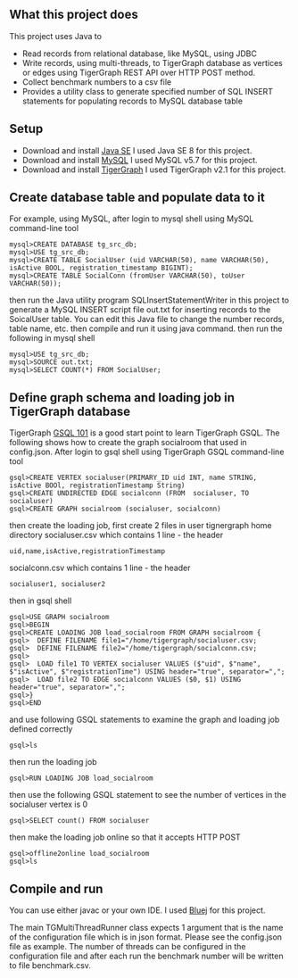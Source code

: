 ## What this project does
This project uses Java to
* Read records from relational database, like MySQL, using JDBC
* Write records, using multi-threads, to TigerGraph database as vertices or edges using TigerGraph REST API over HTTP POST method.
* Collect benchmark numbers to a csv file
* Provides a utility class to generate specified number of SQL INSERT statements for populating records to MySQL database table

## Setup 
* Download and install [Java SE](http://www.oracle.com/technetwork/java/javase/downloads/index.html)
I used Java SE 8 for this project.
* Download and install [MySQL](https://dev.mysql.com/downloads/mysql/)
I used MySQL v5.7 for this project.
* Download and install [TigerGraph](https://www.tigergraph.com/download/)
I used TigerGraph v2.1 for this project. 

## Create database table and populate data to it
  For example, using MySQL, after login to mysql shell using MySQL command-line tool
  ```
  mysql>CREATE DATABASE tg_src_db;
  mysql>USE tg_src_db;
  mysql>CREATE TABLE SocialUser (uid VARCHAR(50), name VARCHAR(50), isActive BOOL, registration_timestamp BIGINT);
  mysql>CREATE TABLE SocialConn (fromUser VARCHAR(50), toUser VARCHAR(50));
  ```
  then run the Java utility program SQLInsertStatementWriter in this project to generate a MySQL INSERT script file out.txt for inserting records to the SoicalUser table.  You can edit this Java file to change the number records, table name, etc. then compile and run it using java command.
  then run the following in mysql shell
  ```
  mysql>USE tg_src_db;
  mysql>SOURCE out.txt;
  mysql>SELECT COUNT(*) FROM SocialUser;
  ```
## Define graph schema and loading job in TigerGraph database
  TigerGraph [GSQL 101](https://doc.tigergraph.com/2.1/GSQL-101.html) is a good start point to learn TigerGraph GSQL. The following shows how to create the graph socialroom that used in config.json. 
  After login to gsql shell using TigerGraph GSQL command-line tool
  ```
  gsql>CREATE VERTEX socialuser(PRIMARY_ID uid INT, name STRING, isActive BOOl, registrationTimestamp String)
  gsql>CREATE UNDIRECTED EDGE socialconn (FROM  socialuser, TO socialuser)
  gsql>CREATE GRAPH socialroom (socialuser, socialconn)
  ```
  then create the loading job, first create 2 files in user tignergraph home directory
  socialuser.csv which contains 1 line - the header
  ```
  uid,name,isActive,registrationTimestamp
  ```
  socialconn.csv which contains 1 line - the header
  ```
  socialuser1, socialuser2
  ```
  then in gsql shell
  ```
  gsql>USE GRAPH socialroom
  gsql>BEGIN
  gsql>CREATE LOADING JOB load_socialroom FROM GRAPH socialroom {
  gsql>  DEFINE FILENAME file1="/home/tigergraph/socialuser.csv;
  gsql>  DEFINE FILENAME file2="/home/tigergraph/socialconn.csv;
  gsql>
  gsql>  LOAD file1 TO VERTEX socialuser VALUES ($"uid", $"name", $"isActive", $"registrationTime") USING header="true", separator=",";
  gsql>  LOAD file2 TO EDGE socialconn VALUES ($0, $1) USING header="true", separator=",";
  gsql>}
  gsql>END
  ```
 and use following GSQL statements to examine the graph and loading job defined correctly
 ```
 gsql>ls
 ```
 then run the loading job
 ```
 gsql>RUN LOADING JOB load_socialroom
 ```
 then use the following GSQL statement to see the number of vertices in the socialuser vertex is 0
 ```
 gsql>SELECT count() FROM socialuser
 ```
 then make the loading job online so that it accepts HTTP POST
 ```
 gsql>offline2online load_socialroom 
 gsql>ls
 ```
## Compile and run 
  You can use either javac or your own IDE.  I used [Bluej](https://www.bluej.org/) for this project.
  
  The main TGMultiThreadRunner class expects 1 argument that is the name of the configuration file which is in json format. Please see the config.json file as example. The number of threads can be configured in the configuration file and after each run the benchmark number will be written to file benchmark.csv.
